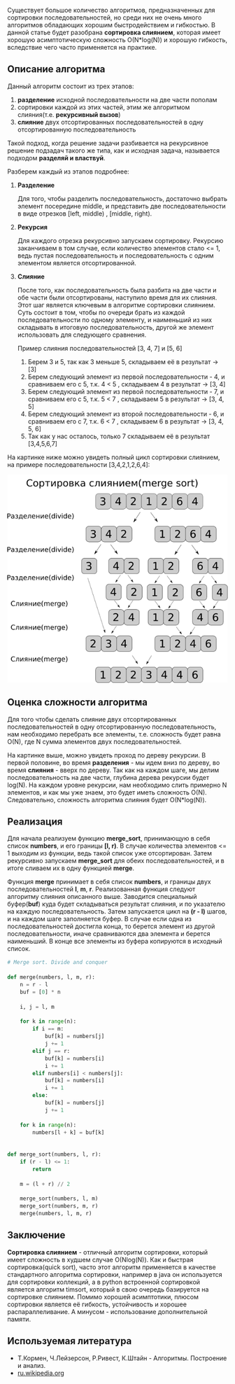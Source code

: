 Существует большое количество алгоритмов, предназначенных для сортировки последовательностей, но среди них не очень много алгоритмов обладающих хорошим быстродействием и гибкостью. В данной статье будет разобрана **сортировка слиянием**, которая имеет хорошую асимптотическую сложность O(N*log(N)) и хорошую гибкость, вследствие чего часто применяется на практике. 

## Описание алгоритма

Данный алгоритм состоит из трех этапов:

1) **разделение** исходной последовательности на две части пополам
2) сортировки каждой из этих частей, этим же алгоритмом слияния(т.е. **рекурсивный вызов**)
3) **слияние** двух отсортированных последовательностей в одну отсортированную последовательность

Такой подход, когда решение задачи разбивается на рекурсивное решение подзадач такого же типа, как и исходная задача, называется подходом **разделяй и властвуй**. 

Разберем каждый из этапов подробнее:

1. **Разделение**

    Для того, чтобы разделить последовательность, достаточно выбрать элемент посередине middle, и представить две последовательности в виде отрезков [left, middle) , [middle, right).


2. **Рекурсия**

    Для каждого отрезка рекурсивно запускаем сортировку. Рекурсию заканчиваем в том случае, если количество элементов стало <= 1, ведь пустая последовательность и последовательность с одним элементом является отсортированной.


3. **Слияние**

    После того, как последовательность была разбита на две части и обе части были отсортированы, наступило время для их слияния. Этот шаг является ключевым в алгоритме сортировки слиянием. Суть состоит в том, чтобы по очереди брать из каждой последовательности по одному элементу, и наименьший из них складывать в итоговую последовательность,  другой же элемент использовать для следующего сравнения.

    Пример слияния последовательностей [3, 4, 7] и  [5, 6]
    1. Берем 3 и 5, так как 3 меньше 5, складываем её в результат -> [3]
    2. Берем следующий элемент из первой последовательности - 4, и сравниваем его с 5, т.к. 4 < 5 , складываем 4 в результат -> [3, 4]
    3. Берем следующий элемент из первой последовательности - 7, и сравниваем его с 5, т.к. 5 < 7 , складываем 5 в результат -> [3, 4, 5]
    4. Берем следующий элемент из второй последовательности - 6, и сравниваем его с 7, т.к. 6 < 7 , складываем 6 в результат -> [3, 4, 5, 6]
    5. Так как у нас осталось, только 7 складываем её в результат [3,4,5,6,7]

На картинке ниже можно увидеть полный цикл сортировки слиянием, на примере последовательности [3,4,2,1,2,6,4]:

 <p style="text-align: center">
<img src="https://raw.githubusercontent.com/zhas/articles/master/images/merge_sort.png">
</p>

## Оценка сложности алгоритма

Для того чтобы сделать слияние двух отсортированных последовательностей в одну отсортированную последовательность, нам необходимо перебрать все элементы, т.е. сложность будет равна O(N), где N сумма элементов двух последовательностей.

На картинке выше, можно увидеть проход по дереву рекурсии. В первой половине, во время **разделения** - мы идем вниз по дереву, во время **слияния** - вверх по дереву. Так как на каждом шаге, мы делим последовательность на две части, глубина дерева рекурсии будет log(N). На каждом уровне рекурсии, нам необходимо слить примерно N элементов, и как мы уже знаем, это будет иметь сложность O(N). Следовательно, сложность алгоритма слияния будет O(N*log(N)).

## Реализация 
Для начала реализуем функцию **merge_sort**, принимающую в себя список **numbers**, и его границы **[l, r)**. В случае количества элементов <= 1 выходим из функции, ведь такой список уже отсортирован. Затем рекурсивно запускаем **merge_sort** для обеих последовательностей, и в итоге сливаем их в одну функцией **merge**. 

Функция **merge** принимает в себя список **numbers**, и границы двух последовательностей **l**, **m**, **r**. Реализованная функция следуют алгоритму слияния описанного выше. Заводится специальный буфер(**buf**) куда будет складываться результат слияния, и по указателю на каждую последовательность. Затем запускается цикл на **(r - l)** шагов, и на каждом шаге заполняется буфер. В случае если одна из последовательностей достигла конца, то берется элемент из другой последовательности, иначе сравниваются два элемента и берется наименьший. В конце все элементы из буфера копируются в исходный список.

```python
# Merge sort. Divide and conquer

def merge(numbers, l, m, r):
    n = r - l
    buf = [0] * n

    i, j = l, m

    for k in range(n):
        if i == m:
            buf[k] = numbers[j]
            j += 1
        elif j == r:
            buf[k] = numbers[i]
            i += 1
        elif numbers[i] < numbers[j]:
            buf[k] = numbers[i]
            i += 1
        else:
            buf[k] = numbers[j]
            j += 1

    for k in range(n):
        numbers[l + k] = buf[k]


def merge_sort(numbers, l, r):
    if (r - l) <= 1:
        return

    m = (l + r) // 2

    merge_sort(numbers, l, m)
    merge_sort(numbers, m, r)
    merge(numbers, l, m, r)
```

## Заключение

**Сортировка слиянием** - отличный алгоритм сортировки, который имеет сложность в худшем случае O(Nlog(N)). Как и быстрая сортировка(quick sort), часто этот алгоритм применяется в качестве стандартного алгоритма сортировки, например в java он используется для сортировки коллекций, а в python встроенной сортировкой является алгоритм timsort, который в свою очередь базируется на сортировке слиянием. Помимо хорошей асимптотики, плюсом сортировки является её гибкость, устойчивость и хорошее распараллеливание. А минусом - использование дополнительной памяти.


## Используемая литература
* Т.Кормен, Ч.Лейзерсон, Р.Ривест, К.Штайн - Алгоритмы. Построение и анализ.
* [ru.wikipedia.org](https://ru.wikipedia.org/wiki/%D0%A1%D0%BE%D1%80%D1%82%D0%B8%D1%80%D0%BE%D0%B2%D0%BA%D0%B0_%D1%81%D0%BB%D0%B8%D1%8F%D0%BD%D0%B8%D0%B5%D0%BC)